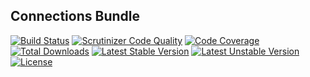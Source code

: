 Connections Bundle
------------------

[![Build Status](https://travis-ci.org/ongr-io/ConnectionsBundle.svg?branch=master)](https://travis-ci.org/ongr-io/ConnectionsBundle) 
[![Scrutinizer Code Quality](https://scrutinizer-ci.com/g/ongr-io/ConnectionsBundle/badges/quality-score.png?b=master)](https://scrutinizer-ci.com/g/ongr-io/ConnectionsBundle/?branch=master)
[![Code Coverage](https://scrutinizer-ci.com/g/ongr-io/ConnectionsBundle/badges/coverage.png?b=master)](https://scrutinizer-ci.com/g/ongr-io/ConnectionsBundle/?branch=master)
[![Total Downloads](https://poser.pugx.org/ongr/connections-bundle/downloads.svg)](https://packagist.org/packages/ongr/connections-bundle)
[![Latest Stable Version](https://poser.pugx.org/ongr/connections-bundle/v/stable.svg)](https://packagist.org/packages/ongr/connections-bundle)
[![Latest Unstable Version](https://poser.pugx.org/ongr/connections-bundle/v/unstable.svg)](https://packagist.org/packages/ongr/connections-bundle)
[![License](https://poser.pugx.org/ongr/connections-bundle/license.svg)](https://packagist.org/packages/ongr/connections-bundle)
